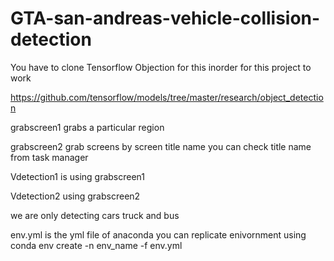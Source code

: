 # GTA-san-andreas-vehicle-collision-detection


You have to clone Tensorflow Objection for this inorder for this project to work


https://github.com/tensorflow/models/tree/master/research/object_detection


grabscreen1 grabs a particular region

grabscreen2 grab screens by screen title name
you can check title name from task manager

Vdetection1 is using grabscreen1

Vdetection2 using grabscreen2

we are only detecting cars truck and bus 



env.yml is the yml file of anaconda you can replicate enivornment using
conda env create -n env_name -f env.yml
